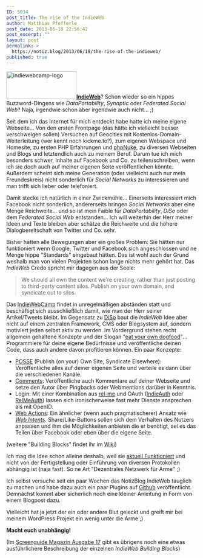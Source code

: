 ```yaml
---
ID: 5034
post_title: The rise of the IndieWeb
author: Matthias Pfefferle
post_date: 2013-06-18 22:56:42
post_excerpt: ""
layout: post
permalink: >
  https://notiz.blog/2013/06/18/the-rise-of-the-indieweb/
published: true
---
```

<img src="http://notiz.blog/wp-content/uploads/2013/03/indiewebcamp-logo.png" alt="indiewebcamp-logo" width="185" height="72" class="alignright size-full wp-image-5038" /><strong><a href="http://indiewebcamp.org/">IndieWeb</a></strong>? Schon wieder so ein hippes Buzzword-Dingens wie <em>DataPortability</em>, <em>Synaptic</em> oder <em>Federated Social Web</em>? Naja, irgendwie schon aber irgendwie auch nicht... ;)

Seit dem ich das Internet für mich entdeckt habe hatte ich meine eigene Webseite... Von den ersten Frontpage (das hätte ich vielleicht besser verschweigen sollen) Versuchen auf Geocities mit Kostenlos-Domain-Weiterleitung (wer kennt noch kickme.to?), zum eigenen Webspace und Homesite, zu ersten PHP Erfahrungen und <a href="http://www.phpnuke.org/">phpNuke</a>, zu diversen Webseiten und Blogs und letztendlich auch zu meinem Beruf. Darum tue ich mich besonders schwer, Inhalte auf Facebook und Co. zu teilen/schreiben, wenn ich sie doch auch auf meiner eigenen Seite veröffentlichen könnte. Außerdem scheint sich meine Generation (oder vielleicht auch nur mein Freundeskreis) nicht sonderlich für <em>Social Networks</em> zu interessieren und man trifft sich lieber oder telefoniert.

Damit stecke ich natürlich in einer Zwickmühle... Einerseits interessiert mich Facebook nicht sonderlich, andererseits bringen <em>Social Networks</em> aber eine Menge Reichweite... und so ist mein Faible für <em>DataPortability</em>, <em>DiSo</em> oder dem <em>Federated Social Web</em> entstanden... Ich will weiterhin der Herr meiner Ideen und Texte bleiben aber schätze die Reichweite und die höhere Dialogbereitschaft von Twitter und Co. sehr.

Bisher hatten alle Bewegungen aber ein großes Problem: Sie hätten nur funktioniert wenn Google, Twitter und Facebook sich angeschlossen und ne Menge hippe "Standards" eingebaut hätten. Das ist wohl auch der Grund weshalb man von vielen Projekten schon lange nichts mehr gehört hat. Das <em>IndieWeb</em> Credo spricht mir dagegen aus der Seele:

<blockquote>We should all own the content we're creating, rather than just posting to third-party content silos. 
Publish on your own domain, and syndicate out to silos.</blockquote>

Das <a href="http://indiewebcamp.org/">IndieWebCamp</a> findet in unregelmäßigen abständen statt und beschäftigt sich ausschließlich damit, wie man der Herr seiner Artikel/Tweets bleibt. Im Gegensatz zu <a href="http://notiz.blog/2007/12/05/diso-microformats-openid-portable-social-networks/"><abbr title="Distributed Social Networking technologies">DiSo</abbr></a> baut die <em>IndieWeb</em> Idee aber nicht auf einem zentralen Framework, CMS oder Blogsystem auf, sondern motiviert jeden selbst aktiv zu werden. Im Vordergrund stehen recht allgemein gehaltene Konzepte und der Slogan <q><a href="http://indiewebcamp.com/principles">eat your own dogfood</a></q>... Programmiere für deine eigene Bedürfnisse und veröffentliche deinen Code, dass auch andere davon profitieren können. Ein paar Konzepte:

<ul><li><a href="http://indiewebcamp.com/POSSE">POSSE</a> (Publish (on your) Own Site, Syndicate Elsewhere): Veröffentliche alles auf deiner eigenen Seite und verteile es dann über die verschiedenen Kanäle.</li>
<li><a href="http://indiewebcamp.com/comments">Comments</a>: Veröffentliche auch Kommentare auf deiner Webseite und setze den Autor über Pingbacks oder Webmentions darüber in Kenntnis.</li>
<li>Login: Mit einer Kombination aus <a href="http://microformats.org/wiki/rel-me">rel-me</a> und OAuth (<a href="http://indiewebcamp.com/indieauth">IndieAuth</a> oder <a href="http://microformats.org/wiki/RelMeAuth">RelMeAuth</a>) lassen sich ironischerweise fast mehr Dienste ansprechen als mit OpenID.</li>
<li><a href="http://indiewebcamp.com/webactions">Web Actions</a>: Ein ähnlicher (wenn auch pragmatischerer) Ansatz wie <em><a href="http://notiz.blog/2012/05/21/web-intents-die-losung-fur-das-nascar-problem/">Web Intents</a></em>. Share/Like-Buttons sollen sich dem Verhalten des Nutzers anpassen und ihm die Möglichkeiten anbieten die er benötigt, sei es das Teilen über Facebook oder eben über die eigene Seite.</li></ul>

(weitere "Building Blocks" findet ihr im <a href="http://indiewebcamp.com/building-blocks">Wiki</a>)

Ich mag die Idee schon alleine deshalb, weil sie <a href="http://tantek.com/2013/113/b1/first-federated-indieweb-comment-thread">aktuell Funktioniert</a> und nicht von der Fertigstellung oder Einführung von diversen Protokollen abhängig ist (naja fast). So ne Art "Dezentrales Netzwerk für Arme" ;)

Ich selbst versuche seit ein paar Wochen das NotizBlog IndieWeb tauglich zu machen und habe dazu auch ein paar Plugins auf <a href="https://github.com/pfefferle">Github</a> veröffentlicht. Demnächst kommt aber sicherlich noch eine kleiner Anleitung in Form von einem Blogpost dazu.

Vielleicht hat ja jetzt der ein oder andere Blut geleckt und greift mir bei meinem WordPress Projekt ein wenig unter die Arme ;)

<strong>Macht euch unabhängig!</strong>

(Im <a href="http://screengui.de/17/openweb">Screenguide Magazin Ausgabe 17</a> gibt es übrigens noch eine etwas ausführlichere Beschreibung der einzelnen <em>IndieWeb Building Blocks</em>)